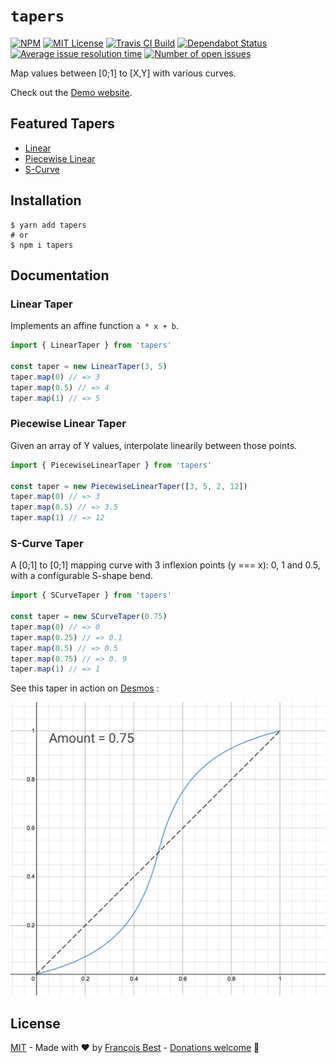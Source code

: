 # `tapers`

[![NPM](https://img.shields.io/npm/v/tapers?color=red)](https://www.npmjs.com/package/tapers)
[![MIT License](https://img.shields.io/github/license/47ng/tapers.svg?color=blue)](https://github.com/47ng/tapers/blob/master/LICENSE)
[![Travis CI Build](https://img.shields.io/travis/com/47ng/tapers.svg)](https://travis-ci.com/47ng/tapers)
[![Dependabot Status](https://api.dependabot.com/badges/status?host=github&repo=47ng/tapers)](https://dependabot.com)
[![Average issue resolution time](https://isitmaintained.com/badge/resolution/47ng/tapers.svg)](https://isitmaintained.com/project/47ng/tapers)
[![Number of open issues](https://isitmaintained.com/badge/open/47ng/tapers.svg)](https://isitmaintained.com/project/47ng/tapers)

Map values between [0;1] to [X,Y] with various curves.

Check out the [Demo website](https://tapers.47ng.com).

## Featured Tapers

- [Linear](#linear-taper)
- [Piecewise Linear](#piecewise-linear-taper)
- [S-Curve](#s-curve-taper)

## Installation

```shell
$ yarn add tapers
# or
$ npm i tapers
```

## Documentation

### Linear Taper

Implements an affine function `a * x + b`.

```ts
import { LinearTaper } from 'tapers'

const taper = new LinearTaper(3, 5)
taper.map(0) // => 3
taper.map(0.5) // => 4
taper.map(1) // => 5
```

### Piecewise Linear Taper

Given an array of Y values, interpolate linearily between those points.

```ts
import { PiecewiseLinearTaper } from 'tapers'

const taper = new PiecewiseLinearTaper([3, 5, 2, 12])
taper.map(0) // => 3
taper.map(0.5) // => 3.5
taper.map(1) // => 12
```

### S-Curve Taper

A [0;1] to [0;1] mapping curve with 3 inflexion points (y === x): 0, 1
and 0.5, with a configurable S-shape bend.

```ts
import { SCurveTaper } from 'tapers'

const taper = new SCurveTaper(0.75)
taper.map(0) // => 0
taper.map(0.25) // => 0.1
taper.map(0.5) // => 0.5
taper.map(0.75) // => 0. 9
taper.map(1) // => 1
```

See this taper in action on [Desmos](https://www.desmos.com/calculator/0jnlso1nwz) :

[![S-Curve taper](./img/s-curve.png)](https://www.desmos.com/calculator/0jnlso1nwz)

## License

[MIT](https://github.com/47ng/tapers/blob/master/LICENSE) - Made with ❤️ by [François Best](https://francoisbest.com) - [Donations welcome](https://paypal.me/francoisbest?locale.x=fr_FR) 🙏
